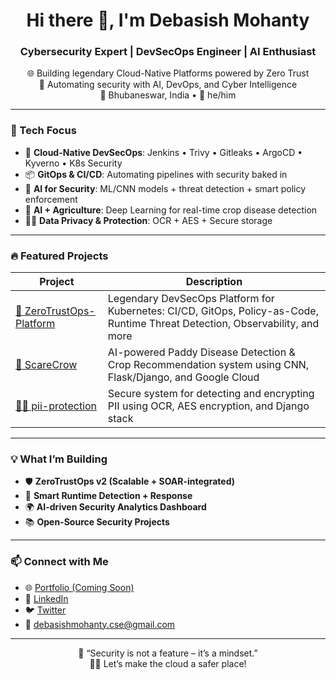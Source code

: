 <h1 align="center">Hi there 👋, I'm Debasish Mohanty</h1>
<h3 align="center">Cybersecurity Expert | DevSecOps Engineer | AI Enthusiast</h3>

<p align="center">
  🌐 Building legendary Cloud-Native Platforms powered by Zero Trust <br/>
  🧠 Automating security with AI, DevOps, and Cyber Intelligence <br/>
  📍 Bhubaneswar, India • 💬 he/him
</p>

---

### 🚀 Tech Focus

- 🔐 **Cloud-Native DevSecOps**: Jenkins • Trivy • Gitleaks • ArgoCD • Kyverno • K8s Security
- 📦 **GitOps & CI/CD**: Automating pipelines with security baked in
- 🧠 **AI for Security**: ML/CNN models + threat detection + smart policy enforcement
- 🌾 **AI + Agriculture**: Deep Learning for real-time crop disease detection
- 🕵️‍♂️ **Data Privacy & Protection**: OCR + AES + Secure storage

---

### 🔥 Featured Projects

| Project | Description |
|--------|-------------|
| [🔐 ZeroTrustOps-Platform](https://github.com/Debasish-87/ZeroTrustOps-Platform) | Legendary DevSecOps Platform for Kubernetes: CI/CD, GitOps, Policy-as-Code, Runtime Threat Detection, Observability, and more |
| [🌾 ScareCrow](https://github.com/Debasish-87/ScareCrow) | AI-powered Paddy Disease Detection & Crop Recommendation system using CNN, Flask/Django, and Google Cloud |
| [🕵️‍♂️ pii-protection](https://github.com/Debasish-87/pii-protection) | Secure system for detecting and encrypting PII using OCR, AES encryption, and Django stack |

---

### 💡 What I’m Building

- 🛡️ **ZeroTrustOps v2 (Scalable + SOAR-integrated)**
- 🤖 **Smart Runtime Detection + Response**
- 🌍 **AI-driven Security Analytics Dashboard**
- 📚 **Open-Source Security Projects**

---

### 📫 Connect with Me

- 🌐 [Portfolio (Coming Soon)]()
- 💼 [LinkedIn](https://www.linkedin.com/in/debasish-mohanty-8740711a4/)
- 🐦 [Twitter](https://twitter.com/)
- 📧 debasishmohanty.cse@gmail.com

---

<p align="center">
  🧠 “Security is not a feature – it’s a mindset.” <br/>
  👨‍💻 Let’s make the cloud a safer place!
</p>
